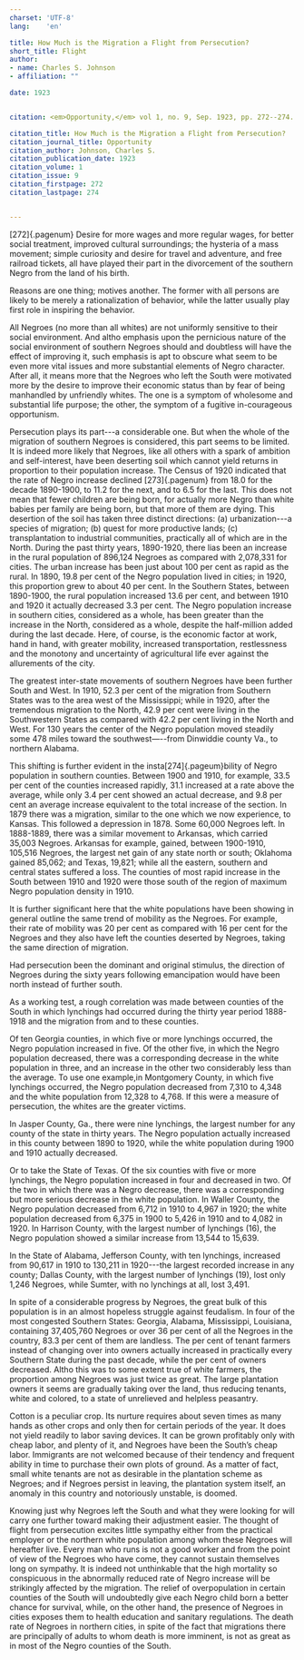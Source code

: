 ```yaml
---
charset: 'UTF-8'
lang:    'en'

title: How Much is the Migration a Flight from Persecution?
short_title: Flight
author:
- name: Charles S. Johnson
- affiliation: ""

date: 1923


citation: <em>Opportunity,</em> vol 1, no. 9, Sep. 1923, pp. 272--274.

citation_title: How Much is the Migration a Flight from Persecution?
citation_journal_title: Opportunity
citation_author: Johnson, Charles S.
citation_publication_date: 1923
citation_volume: 1
citation_issue: 9
citation_firstpage: 272
citation_lastpage: 274


---
```


[272]{.pagenum}
Desire for more wages and more regular wages, for better social treatment, improved cultural surroundings; the hysteria of a mass movement; simple curiosity and desire for travel and adventure, and free railroad tickets, all have played their part in the divorcement of the southern Negro from the land of his birth.

Reasons are one thing; motives another. The former with all persons are likely to be merely a rationalization of behavior, while the latter usually play first role in inspiring the behavior.

All Negroes (no more than all whites) are not uniformly sensitive to their social environment. And altho emphasis upon the pernicious nature of the social environment of southern Negroes should and doubtless will have the effect of improving it, such emphasis is apt to obscure what seem to be even more vital issues and more substantial elements of Negro character. After all, it means more that the Negroes who left the South were motivated more by the desire to improve their economic status than by fear of being manhandled by unfriendly whites. The one is a symptom of wholesome and substantial life purpose; the other, the symptom of a fugitive in-courageous opportunism.

Persecution plays its part---a considerable one. But when the whole of the migration of southern Negroes is considered, this part seems to be limited. It is indeed more likely that Negroes, like all others with a spark of ambition and self-interest, have been deserting
soil which cannot yield returns in proportion to their population increase. The Census of 1920 indicated that the rate of Negro increase declined
[273]{.pagenum}
from 18.0 for the decade 1890-1900, to 11.2 for the next, and to 6.5 for the last. This does not mean that fewer children are being born, for actually more Negro than white babies per family are being born, but that more of them are dying. This desertion of the soil has taken three distinct directions: (a) urbanization---a species
of migration; (b) quest for more productive lands; (c) transplantation to industrial communities, practically all of which are in the North. During the past thirty years, 1890-1920, there lias been an increase in the rural population of 896,124 Negroes as compared with 2,078,331 for cities. The urban increase has been just about 100 per cent as rapid as the rural. In 1890, 19.8 per cent of the Negro population lived in cities; in 1920, this proportion grew to about 40 per cent. In the Southern States, between 1890-1900, the rural population increased 13.6 per cent, and between 1910 and 1920 it actually decreased 3.3 per cent. The Negro population increase in southern cities, considered as a whole, has been greater than the increase in the North, considered as a whole, despite the half-million added during the last decade. Here, of course, is the economic factor at work, hand in hand, with greater mobility, increased transportation, restlessness and the monotony and uncertainty of agricultural life ever against the allurements of the city.

The greatest inter-state movements of southern Negroes have been further South and West. In 1910, 52.3 per cent of the migration from Southern States was to the area west of the Mississippi; while in 1920, after the tremendous migration to the North, 42.9 per cent were living in the Southwestern States as compared with 42.2 per cent living in the North and West. For 130 years the center of the Negro population moved steadily some 478 miles toward the southwest—--from Dinwiddie county Va., to northern Alabama.

This shifting is further evident in the insta[274]{.pageum}bility of Negro population in southern counties. Between 1900 and 1910, for example, 33.5 per cent of the counties increased rapidly, 31.1 increased at a rate above the average, while only 3.4 per cent showed an actual decrease, and 9.8 per cent an average increase equivalent to the total increase of the section. In 1879 there was a migration, similar to the one which we now experience, to Kansas. This followed a depression in 1878. Some 60,000 Negroes left. In 1888-1889, there was a similar movement to Arkansas, which carried 35,003 Negroes. Arkansas for example, gained, between 1900-1910, 105,516 Negroes, the largest net gain of any state north or south; Oklahoma gained 85,062; and Texas, 19,821; while all the eastern, southern and central states suffered a loss. The counties of most rapid increase in the South between 1910 and 1920 were those south of the region of maximum Negro population density in 1910.

It is further significant here that the white populations have been showing in general outline the same trend of mobility as the Negroes. For example, their rate of mobility was 20 per cent as compared with 16 per cent for the Negroes and they also have left the counties deserted by Negroes, taking the same direction of migration.

Had persecution been the dominant and original stimulus, the direction of Negroes during the sixty years following emancipation would have been north instead of further south.

As a working test, a rough correlation was made between counties of the South in which lynchings had occurred during the thirty year period 1888-1918 and the migration from and to these counties.

Of ten Georgia counties, in which five or more lynchings occurred, the Negro population increased in five. Of the other five, in which the Negro population decreased, there was a corresponding decrease in the white population in three, and an increase in the other two considerably less than the average. To use one example,in Montgomery County, in which five lynchings occurred, the Negro population decreased from 7,310 to 4,348 and the white population from 12,328 to 4,768. If this were a measure of persecution, the whites are the greater victims.

In Jasper County, Ga., there were nine lynchings, the largest number for any county of the state in thirty years. The Negro population actually increased in this county between 1890 to 1920, while the white population during 1900 and 1910 actually decreased.

Or to take the State of Texas. Of the six counties with five or more lynchings, the Negro population increased in four and decreased in two. Of the two in which there was a Negro decrease, there was a corresponding but more serious decrease in the white population. In Waller County, the Negro population decreased from 6,712 in 1910 to 4,967 in 1920; the white population decreased from 6,375 in 1900 to
5,426 in 1910 and to 4,082 in 1920. In Harrison County, with the largest number of lynchings (16), the Negro population showed a similar increase from 13,544 to 15,639.

In the State of Alabama, Jefferson County, with ten lynchings, increased from 90,617 in 1910 to 130,211 in 1920---the largest recorded increase in any county; Dallas County, with the largest number of lynchings (19), lost only 1,246 Negroes, while Sumter, with no lynchings at all, lost 3,491.

In spite of a considerable progress by Negroes, the great bulk of this population is in an almost hopeless struggle against feudalism. In four of the most congested Southern States: Georgia, Alabama, Mississippi, Louisiana, containing 37,405,760 Negroes or over 36 per cent of all the Negroes in the country, 83.3 per cent of them are landless. The per cent of tenant farmers instead of changing over into owners actually increased in practically every Southern State during the past decade, while the per cent of owners decreased. Altho this was to some extent true of white farmers, the proportion among Negroes was just twice as great. The large plantation owners it seems are gradually taking over the land, thus reducing tenants, white and colored, to a state of unrelieved and helpless peasantry.

Cotton is a peculiar crop. Its nurture requires about seven times as many hands as other crops and only then for certain periods of the year. It does not yield readily to labor saving devices. It can be grown profitably only with cheap labor, and plenty of it, and Negroes have been the South’s cheap labor. Immigrants are not welcomed because of their tendency and frequent ability in time to purchase their own plots of ground. As a matter of fact, small white tenants are not as desirable in the plantation scheme as Negroes; and if Negroes persist in leaving, the plantation system itself, an anomaly in this country and notoriously unstable, is doomed.

Knowing just why Negroes left the South and what they were looking for will carry one further toward making their adjustment easier. The thought of flight from persecution excites little sympathy either from the practical employer or the northern white population among whom these Negroes will hereafter live. Every man who runs is not a good worker and from the point of view of the Negroes who have come, they cannot sustain themselves long on sympathy. It is indeed not unthinkable that the high mortality so conspicuous in the abnormally reduced rate of Negro increase will be strikingly affected by the migration. The relief of overpopulation in certain counties of the South will undoubtedly give each Negro child born a better chance for survival, while, on the other hand, the presence of Negroes in cities exposes them to health education and sanitary regulations. The death rate of Negroes in northern cities, in spite of the fact that migrations there are principally of adults to whom death is more imminent, is not as great as in most of the Negro counties of the South.